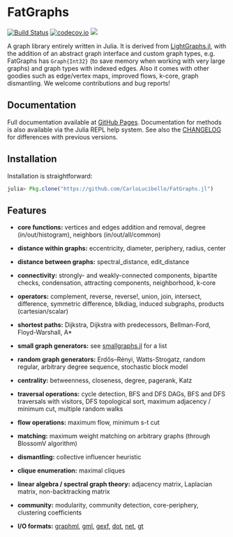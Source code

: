 # FatGraphs

[![Build Status](https://travis-ci.org/CarloLucibello/FatGraphs.jl.svg?branch=master)](https://travis-ci.org/CarloLucibello/FatGraphs.jl)
[![codecov.io](http://codecov.io/github/CarloLucibello/FatGraphs.jl/coverage.svg?branch=master)](http://codecov.io/github/CarloLucibello/FatGraphs.jl?branch=master)
[![](https://img.shields.io/badge/docs-latest-blue.svg)](https://carlolucibello.github.io/FatGraphs.jl)

A graph library entirely written in Julia.
It is derived from [LightGraphs.jl](https://github.com/JuliaGraphs/LightGraphs.jl), with the addition of an abstract
graph interface and custom graph types, e.g. FatGraphs has `Graph{Int32}` (to save memory when working with very large graphs) and graph types with indexed edges. Also it comes with other goodies such as edge/vertex maps, improved flows, k-core, graph dismantling. We welcome contributions and bug reports!

## Documentation
Full documentation available at [GitHub Pages](https://carlolucibello.github.io/FatGraphs.jl).
Documentation for methods is also available via the Julia REPL help system.
See also the [CHANGELOG](https://github.com/CarloLucibello/FatGraphs.jl/blob/master/CHANGELOG.md) for differences with previous versions.

## Installation
Installation is straightforward:
```julia
julia> Pkg.clone("https://github.com/CarloLucibello/FatGraphs.jl")
```

## Features
- **core functions:** vertices and edges addition and removal, degree (in/out/histogram), neighbors (in/out/all/common)

- **distance within graphs:** eccentricity, diameter, periphery, radius, center

- **distance between graphs:** spectral_distance, edit_distance

- **connectivity:** strongly- and weakly-connected components, bipartite checks, condensation, attracting components, neighborhood, k-core

- **operators:** complement, reverse, reverse!, union, join, intersect, difference, symmetric difference, blkdiag, induced subgraphs, products (cartesian/scalar)

- **shortest paths:** Dijkstra, Dijkstra with predecessors, Bellman-Ford, Floyd-Warshall, A*

- **small graph generators:** see [smallgraphs.jl](https://github.com/CarloLucibello/FatGraphs.jl/blob/master/src/datasets/smallgraphs.jl) for a list

- **random graph generators:** Erdős–Rényi, Watts-Strogatz, random regular, arbitrary degree sequence, stochastic block model

- **centrality:** betweenness, closeness, degree, pagerank, Katz

- **traversal operations:** cycle detection, BFS and DFS DAGs, BFS and DFS traversals with visitors, DFS topological sort, maximum adjacency / minimum cut, multiple random walks

- **flow operations:** maximum flow, minimum s-t cut

- **matching:** maximum weight matching on arbitrary graphs (through BlossomV algorithm)

- **dismantling:** collective influencer heuristic

- **clique enumeration:** maximal cliques

- **linear algebra / spectral graph theory:** adjacency matrix, Laplacian matrix, non-backtracking matrix

- **community:** modularity, community detection, core-periphery, clustering coefficients

- **I/O formats:** [graphml](http://en.wikipedia.org/wiki/GraphML), [gml](https://en.wikipedia.org/wiki/Graph_Modelling_Language), [gexf](http://gexf.net/format), [dot](https://en.wikipedia.org/wiki/DOT_(graph_description_language)), [net](http://gephi.org/users/supported-graph-formats/pajek-net-format/), [gt](https://graph-tool.skewed.de/static/doc/gt_format.html)
